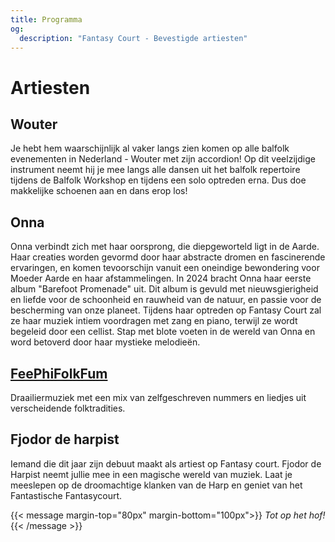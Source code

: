 ```yaml
---
title: Programma
og:
  description: "Fantasy Court - Bevestigde artiesten"
---
```

# Artiesten


## Wouter
Je hebt hem waarschijnlijk al vaker langs zien komen op alle balfolk evenementen in Nederland - Wouter met zijn accordion! Op dit veelzijdige instrument neemt hij je mee langs alle dansen uit het balfolk repertoire tijdens de Balfolk Workshop en tijdens een solo optreden erna. Dus doe makkelijke schoenen aan en dans erop los!

## Onna 
Onna verbindt zich met haar oorsprong, die diepgeworteld ligt in de Aarde.
Haar creaties worden gevormd door haar abstracte dromen en fascinerende ervaringen, en komen tevoorschijn vanuit een oneindige bewondering voor Moeder Aarde en haar afstammelingen. 
In 2024 bracht Onna haar eerste album "Barefoot Promenade" uit. Dit album is gevuld met nieuwsgierigheid en liefde voor de schoonheid en rauwheid van de natuur, en passie voor de bescherming van onze planeet. 
Tijdens haar optreden op Fantasy Court zal ze haar muziek intiem voordragen met zang en piano, terwijl ze wordt begeleid door een cellist.
Stap met blote voeten in de wereld van Onna en word betoverd door haar mystieke melodieën.

## [FeePhiFolkFum](https://www.youtube.com/@FeePhiFolkFum/playlists)
Draailiermuziek met een mix van zelfgeschreven nummers en liedjes uit verscheidende folktradities.

##  Fjodor de harpist
Iemand die dit jaar zijn debuut maakt als artiest op Fantasy court. Fjodor de Harpist neemt jullie mee in een magische wereld van muziek. Laat je meeslepen op de droomachtige klanken van de Harp en geniet van het Fantastische Fantasycourt.

{{< message margin-top="80px" margin-bottom="100px">}}
_Tot op het hof!_
{{< /message >}}

